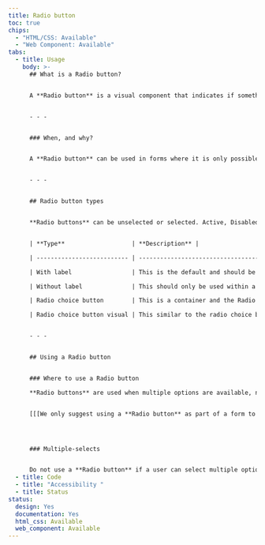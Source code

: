 ```yaml
---
title: Radio button
toc: true
chips:
  - "HTML/CSS: Available"
  - "Web Component: Available"
tabs:
  - title: Usage
    body: >-
      ## What is a Radio button?


      A **Radio button** is a visual component that indicates if something is selected or not. A **Radio button** differs from a [**Checkbox**](/forms/checkbox) in that only one **Radio button** item can be selected from a list at any time.


      - - -


      ### When, and why?


      A **Radio button** can be used in forms where it is only possible to select one item, but the user has multiple choices.


      - - -


      ## Radio button types


      **Radio buttons** can be unselected or selected. Active, Disabled, Read-only and Focussed states also apply to both of the above.


      | **Type**                   | **Description** |                                                                                                                                                                                                                       

      | -------------------------- | --------------------------------------------------------------------------------------------------------------------------------------------------------------------------------------------------------------------------------------------- |

      | With label                 | This is the default and should be used for multiple choice lists and parent-child multiple choice lists                                                                                                                                        |

      | Without label              | This should only be used within a selector column of a table where the column header becomes the label for the radio button                                                                                                                   |

      | Radio choice button        | This is a container and the Radio button is within the container. This is used where a label isn’t enough information and more text is required. This instead has both a title and subtitle accompanying the Radio button.           |

      | Radio choice button visual | This similar to the radio choice button, however there is an icon positioned to the left-hand side and the Radio button itself is aligned to the right hand side.  This should only be used where the icon helps the user to make a selection |


      - - -


      ## Using a Radio button


      ### Where to use a Radio button

      **Radio buttons** are used when multiple options are available, no matter how they are linked. Only one **Radio button** can be selected from a list at any one time, so if the user selects an option in the list, other options will remain unselected or automatically become unselected.


      [[[We only suggest using a **Radio button** as part of a form to collect data, otherwise instances such as changing the view or other visual changes should use the segmented button component.]]]]




      ### Multiple-selects


      Do not use a **Radio button** if a user can select multiple options from a list. In this case, [**Checkboxes**](/forms/checkbox/) or a [**Toggle switch**](/forms/toggle-switch) /[Component guidelines pending] should be used instead. **Radio buttons** only allow the user to select a single item from a set, whereas **Checkboxes** allow the user to select multiple options.
  - title: Code
  - title: "Accessibility "
  - title: Status
status:
  design: Yes
  documentation: Yes
  html_css: Available
  web_component: Available
---
```

